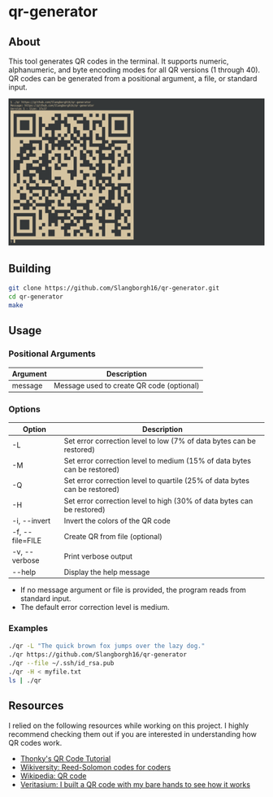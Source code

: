 # qr-generator

## About

This tool generates QR codes in the terminal. It supports numeric, alphanumeric,
and byte encoding modes for all QR versions (1 through 40). QR codes can be
generated from a positional argument, a file, or standard input.

![Demonstration](extras/demo.png)

## Building

```bash
git clone https://github.com/Slangborgh16/qr-generator.git
cd qr-generator
make
```

## Usage

### Positional Arguments

|**Argument**|**Description**|
|---|---|
|message|Message used to create QR code (optional)|

### Options

|**Option**|**Description**|
|---|---|
|-L|Set error correction level to low (7% of data bytes can be restored)|
|-M|Set error correction level to medium (15% of data bytes can be restored)|
|-Q|Set error correction level to quartile (25% of data bytes can be restored)|
|-H|Set error correction level to high (30% of data bytes can be restored)|
|-i, --invert|Invert the colors of the QR code|
|-f, --file=FILE|Create QR from file (optional)|
|-v, --verbose|Print verbose output|
|--help|Display the help message|

- If no message argument or file is provided, the program reads from standard
input.
- The default error correction level is medium.

### Examples

```bash
./qr -L "The quick brown fox jumps over the lazy dog."
./qr https://github.com/Slangborgh16/qr-generator
./qr --file ~/.ssh/id_rsa.pub
./qr -H < myfile.txt
ls | ./qr
```

## Resources

I relied on the following resources while working on this project. I highly
recommend checking them out if you are interested in understanding how QR codes
work.

- [Thonky's QR Code Tutorial](https://www.thonky.com/qr-code-tutorial/)
- [Wikiversity: Reed-Solomon codes for coders](
https://en.wikiversity.org/wiki/Reed%E2%80%93Solomon_codes_for_coders)
- [Wikipedia: QR code](https://en.wikipedia.org/wiki/QR_code)
- [Veritasium: I built a QR code with my bare hands to see how it works](
https://youtu.be/w5ebcowAJD8)
